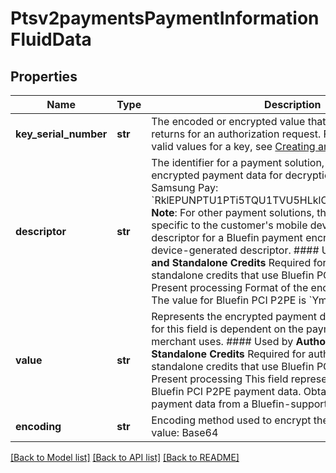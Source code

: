# Ptsv2paymentsPaymentInformationFluidData

## Properties
Name | Type | Description | Notes
------------ | ------------- | ------------- | -------------
**key_serial_number** | **str** | The encoded or encrypted value that a payment solution returns for an authorization request. For details about the valid values for a key, see [Creating an Online Authorization](https://developer.cybersource.com/api/developer-guides/dita-payments/CreatingOnlineAuth.html)  | [optional] 
**descriptor** | **str** | The identifier for a payment solution, which is sending the encrypted payment data for decryption. Valid values: - Samsung Pay: &#x60;RklEPUNPTU1PTi5TQU1TVU5HLklOQVBQLlBBWU1FTlQ&#x3D;&#x60;  **Note**: For other payment solutions, the value may be specific to the customer&#39;s mobile device. For example, the descriptor for a Bluefin payment encryption would be a device-generated descriptor.  #### Used by **Authorization and Standalone Credits** Required for authorizations and standalone credits that use Bluefin PCI P2PE.  #### Card Present processing Format of the encrypted payment data. The value for Bluefin PCI P2PE is &#x60;Ymx1ZWZpbg&#x3D;&#x3D;&#x60;.  | [optional] 
**value** | **str** | Represents the encrypted payment data BLOB. The entry for this field is dependent on the payment solution a merchant uses.  #### Used by **Authorization and Standalone Credits** Required for authorizations and standalone credits that use Bluefin PCI P2PE.  #### Card Present processing This field represents the encrypted Bluefin PCI P2PE payment data. Obtain the encrypted payment data from a Bluefin-supported device.  | [optional] 
**encoding** | **str** | Encoding method used to encrypt the payment data.  Valid value: Base64  | [optional] 

[[Back to Model list]](../README.md#documentation-for-models) [[Back to API list]](../README.md#documentation-for-api-endpoints) [[Back to README]](../README.md)


